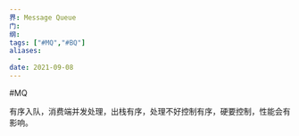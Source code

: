 ```yaml
---
界: Message Queue
门: 
纲: 
tags: ["#MQ","#BQ"]
aliases:
  - 
date: 2021-09-08
---
```

#MQ 

有序入队，消费端并发处理，出栈有序，处理不好控制有序，硬要控制，性能会有影响。